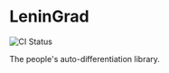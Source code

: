 # LeninGrad

![CI Status](https://github.com/abhaybd/LeninGrad/actions/workflows/ccpp.yml/badge.svg)

The people's auto-differentiation library.
